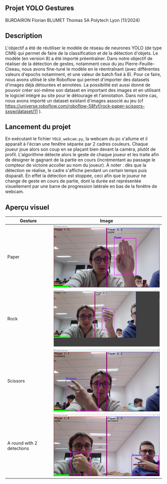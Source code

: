 ## Projet YOLO Gestures
BURDAIRON Florian BLUMET Thomas 5A Polytech Lyon (11/2024)
## Description
L'objectif a été de réutiliser le modèle de réseau de neurones YOLO (de type CNN) qui permet de faire de la classification et de la détection d'objets. Le modèle (en version 8) a été importé préentraîner. Dans notre objectif de réaliser de la détection de gestes, notamment ceux du jeu Pierre-Feuille-Ciseau, nous avons fine-tuné le modèle en le réentraînant (avec différentes valeurs d'epochs notamment, et une valeur de batch fixé à 8).
Pour ce faire, nous avons utilisé le site Roboflow qui permet d'importer des datasets d'images déjà détourées et annotées. La possibilité est aussi donné de pouvoir créer soi-même son dataset en important des images et en utilisant le logiciel intégré au site pour le détourage et l'annotation. Dans notre cas, nous avons importé un dataset existant d'images associé au jeu (cf https://universe.roboflow.com/roboflow-58fyf/rock-paper-scissors-sxsw/dataset/11 ). 

## Lancement du projet
En exécutant le fichier `YOLO_webcam.py`, la webcam du pc s'allume et il apparaît à l'écran une fenêtre séparée par 2 cadres couleurs. Chaque joueur joue alors son coup en se plaçant bien devant la caméra, plutôt de profil. L'algorithme détecte alors le geste de chaque joueur et les traite afin de désigner le gagnant de la partie en cours (incrémentant au passage le compteur de victoire accoller au nom du joueur). À noter : dès que la détection se réalise, le cadre s'affiche pendant un certain temps puis disparaît. En effet la détection est stoppée, ceci afin que le joueur ne change de geste en cours de partie, dont la durée est représentée visuellement par une barre de progression latérale en bas de la fenêtre de webcam.

## Aperçu visuel
| Gesture                   | Image                                                                         |
|---------------------------|-------------------------------------------------------------------------------|
| Paper                     | <img src="img/paper_detection.png" alt="paper_detection" width="500px">       |
| Rock                      | <img src="img/rock_detection.png" alt="rock_detection" width="500px">         |
| Scissors                  | <img src="img/scissors_detection.png" alt="scissors_detection" width="500px"> |
| A round with 2 detections | <img src="img/round.png" alt="round" width="500px">                           |